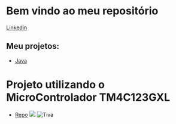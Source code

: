 # Bem vindo ao meu repositório

[Linkedin](https://www.linkedin.com/in/eduardo-sant-ana/)

## Meu projetos:
* [Java](https://github.com/EduardoSantAna1313/Projetos-Java)

# Projeto utilizando o MicroControlador TM4C123GXL
* [Repo](https://github.com/EduardoSantAna1313/Tiva)
![](https://processors.wiki.ti.com/images/3/32/EK-TM4C123GXL.jpg=100x100)
![Tiva](tiva.jpg|width=100)

